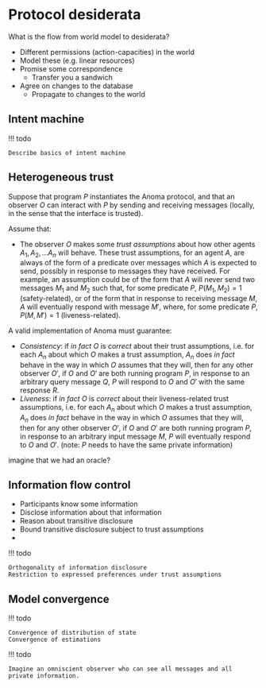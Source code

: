 # Protocol desiderata

What is the flow from world model to desiderata?
- Different permissions (action-capacities) in the world
- Model these (e.g. linear resources)
- Promise some correspondence
    - Transfer you a sandwich
- Agree on changes to the database
    - Propagate to changes to the world

## Intent machine

!!! todo

    Describe basics of intent machine


## Heterogeneous trust

Suppose that program $P$ instantiates the Anoma protocol, and that an observer $O$ can interact with $P$ by sending and receiving messages (locally, in the sense that the interface is trusted). 

Assume that:
- The observer $O$ makes some _trust assumptions_ about how other agents $A_1, A_2, ... A_n$ will behave. These trust assumptions, for an agent $A$, are always of the form of a predicate over messages which $A$ is expected to send, possibly in response to messages they have received. For example, an assumption could be of the form that $A$ will never send two messages $M_1$ and $M_2$ such that, for some predicate $P$, $P(M_1, M_2) = 1$ (safety-related), or of the form that in response to receiving message $M$, $A$ will eventually respond with message $M'$, where, for some predicate $P$, $P(M, M') = 1$ (liveness-related). 

A valid implementation of Anoma must guarantee:
- _Consistency_: if _in fact_ $O$ is _correct_ about their trust assumptions, i.e. for each $A_n$ about which $O$ makes a trust assumption, $A_n$ does _in fact_ behave in the way in which $O$ assumes that they will, then for any other observer $O'$, if $O$ and $O'$ are both running program $P$, in response to an arbitrary query message $Q$, $P$ will respond to $O$ and $O'$ with the same response $R$.
- _Liveness_: if _in fact_ $O$ is _correct_ about their liveness-related trust assumptions, i.e. for each $A_n$ about which $O$ makes a trust assumption, $A_n$ does _in fact_ behave in the way in which $O$ assumes that they will, then for any other observer $O'$, if $O$ and $O'$ are both running program $P$, in response to an arbitrary input message $M$, $P$ will eventually respond to $O$ and $O'$. (note: $P$ needs to have the same private information)

imagine that we had an oracle?

## Information flow control

- Participants know some information
- Disclose information about that information
- Reason about transitive disclosure
- Bound transitive disclosure subject to trust assumptions
- 

!!! todo

    Orthogonality of information disclosure
    Restriction to expressed preferences under trust assumptions

## Model convergence

!!! todo

    Convergence of distribution of state
    Convergence of estimations


!!! todo

    Imagine an omniscient observer who can see all messages and all private information. 